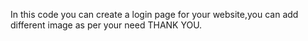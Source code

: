 In this code you can create a login page for your website,you can add different image as per your need
THANK YOU.
